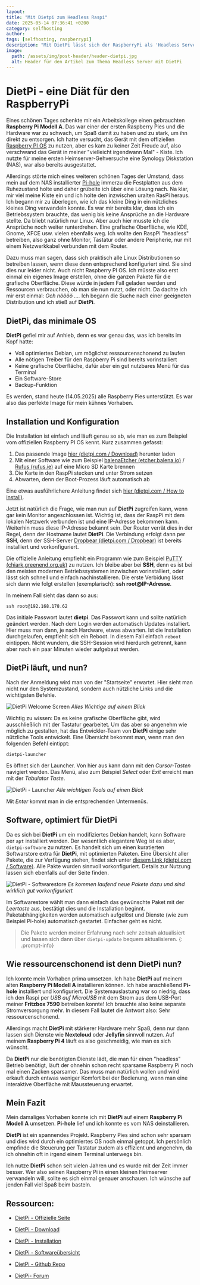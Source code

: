 ```yaml
---
layout: 
title: "Mit Dietpi zum Headless Raspi"
date: 2025-05-14 07:36:41 +0200
category: selfhosting
author: 
tags: [selfhosting, raspberrypi]
description: "Mit DietPi lässt sich der RaspberryPi als 'Headless Server' betreiben. Wie das geht, erkläre ich in diesem Artikel."
image:
  path: /assets/img/post-header/header-dietpi.jpg
  alt: Header für den Artikel zum Thema Headless Server mit DietPi
---
```


# DietPi - eine Diät für den RaspberryPi

Eines schönen Tages schenkte mir ein Arbeitskollege einen gebrauchten **Raspberry Pi Modell A**. Das war einer der ersten Raspberry Pies und die Hardware war zu schwach, um Spaß damit zu haben und zu stark, um ihn direkt zu entsorgen. Ich hatte versucht, das Gerät mit dem offiziellen [Raspberry PI OS](https://www.raspberrypi.com/software/) zu nutzen, aber es kam zu keiner Zeit Freude auf, also verschwand das Gerät in meiner "vielleicht irgendwann Mal" - Kiste. Ich nutzte für meine ersten Heimserver-Gehversuche eine Synology Diskstation (NAS), war also bereits ausgestattet.

Allerdings störte mich eines weiteren schönen Tages der Umstand, dass mein auf dem NAS installierter [Pi-hole](https://pi-hole.net/) immerzu die Festplatten aus dem Ruhezustand holte und daher grübelte ich über eine Lösung nach. Na klar, mir viel meine Kiste ein und ich holte den inzwischen uralten RasPi heraus. Ich begann mir zu überlegen, wie ich das kleine Ding in ein nützliches kleines Ding verwandeln konnte. Es war mir bereits klar, dass ich ein Betriebssystem brauchte, das wenig bis keine Ansprüche an die Hardware stellte. Da bliebt natürlich nur Linux. Aber auch hier musste ich die Ansprüche noch weiter runterdrehen. Eine grafische Oberfläche, wie KDE, Gnome, XFCE usw. vielen ebenfalls weg. Ich wollte den RaspPi "headless" betreiben, also ganz ohne Monitor, Tastatur oder andere Peripherie, nur mit einem Netzwerkkabel verbunden mit dem Router.

Dazu muss man sagen, dass sich praktisch alle Linux Distributionen so betreiben lassen, wenn diese denn entsprechend konfiguriert sind. Sie sind dies nur leider nicht. Auch nicht Raspberry PI OS. Ich müsste also erst einmal ein eigenes Image erstellen, ohne die ganzen Pakete für die grafische Oberfläche. Diese würde in jedem Fall geladen werden und Ressourcen verbrauchen, ob man sie nun nutzt, oder nicht. Da dachte ich mir erst einmal: *Och nöööö ....* Ich begann die Suche nach einer geeigneten Distribution und ich stieß auf **DietPi**.

## DietPi, das minimale OS

**DietPi** gefiel mir auf Anhieb, denn es war genau das, was ich bereits im Kopf hatte:

- Voll optimiertes Debian, um möglichst ressourcenschonend zu laufen
- Alle nötigen Treiber für den Raspberry Pi sind bereits vorinstalliert
- Keine grafische Oberfläche, dafür aber ein gut nutzbares Menü für das Terminal
- Ein Software-Store
- Backup-Funktion

Es werden, stand heute (14.05.2025) alle Raspberry Pies unterstützt. Es war also das perfekte Image für mein kühnes Vorhaben.

## Installation und Konfiguration

Die Installation ist einfach und läuft genau so ab, wie man es zum Beispiel vom offiziellen Raspberry PI OS kennt. Kurz zusammen gefasst:

1. Das passende Image [hier (dietpi.com / Download)](https://dietpi.com/#download) herunter laden
2. Mit einer Software wie zum Beispiel [balenaEtcher (etcher.balena.io)](https://etcher.balena.io/) / [Rufus (rufus.ie)](https://rufus.ie/en/) auf eine Micro SD Karte brennen
3. Die Karte in den RaspPi stecken und unter Strom setzen
4. Abwarten, denn der Boot-Prozess läuft automatisch ab

Eine etwas ausführlichere Anleitung findet sich [hier (dietpi.com / How to install)](https://dietpi.com/docs/install/).

Jetzt ist natürlich die Frage, wie man nun auf **DietPi** zugreifen kann, wenn gar kein Monitor angeschlossen ist. Wichtig ist, dass der RaspPi mit dem lokalen Netzwerk verbunden ist und eine IP-Adresse bekommen kann. Weiterhin muss diese IP-Adresse bekannt sein. Der Router verrät dies in der Regel, denn der Hostname lautet **DietPi**. Die Verbindung erfolgt dann per **SSH**, denn der SSH-Server [Dropbear (dietpi.com / Dropbear)](https://dietpi.com/docs/software/ssh/#dropbear) ist bereits installiert und vorkonfiguriert. 

Die offizielle Anleitung empfiehlt ein Programm wie zum Beispiel [PuTTY (chiark.greenend.org.uk)](https://www.chiark.greenend.org.uk/~sgtatham/putty/latest.html) zu nutzen. Ich bleibe aber bei **SSH**, denn es ist bei den meisten modernen Betriebssystemen inzwischen vorinstalliert, oder lässt sich schnell und einfach nachinstallieren. Die erste Verbidung lässt sich dann wie folgt erstellen (exemplarisch): **ssh root@IP-Adresse**.

In meinem Fall sieht das dann so aus:

```shell
ssh root@192.168.178.62
```
Das initiale Passwort lautet **dietpi**. Das Passwort kann und sollte natürlich geändert werden. Nach dem Login werden automatisch Updates installiert. Hier muss man dann, je nach Hardware, etwas abwarten. Ist die Installation durchgelaufen, empfiehlt sich ein Reboot. In diesem Fall einfach ``reboot`` eintippen. Nicht wundern, die SSH-Session wird hierdurch getrennt, kann aber nach ein paar Minuten wieder aufgebaut werden. 

## DietPi läuft, und nun?

Nach der Anmeldung wird man von der "Startseite" erwartet. Hier sieht man nicht nur den Systemzustand, sondern auch nützliche Links und die wichtigsten Befehle.

![DietPi Welcome Screen](../assets/img/dietpi/dietpi-welcomescreen.jpg)
_Alles Wichtige auf einem Blick_

Wichtig zu wissen: Da es keine grafische Oberfläche gibt, wird ausschließlich mit der Tastatur gearbeitet. Um das aber so angenehm wie möglich zu gestalten, hat das Entwickler-Team von **DietPi** einige sehr nützliche Tools entwickelt. Eine Übersicht bekommt man, wenn man den folgenden Befehl eintippt:

```shell
dietpi-launcher
```

Es öffnet sich der Launcher. Von hier aus kann dann mit den *Cursor-Tasten* navigiert werden. Das Menü, also zum Beispiel *Select* oder *Exit* erreicht man mit der *Tabulator Taste*. 

![DietPi - Launcher](../assets/img/dietpi/dietpi-launcher.jpg)
_Alle wichtigen Tools auf einen Blick_

Mit *Enter* kommt man in die entsprechenden Untermenüs.

## Software, optimiert für DietPi

Da es sich bei **DietPi** um ein modifiziertes Debian handelt, kann Software per ``apt`` installiert werden. Der wesentlich elegantere Weg ist es aber, ``dietpi-software`` zu nutzen. Es handelt sich um einen kuratierten Softwarstore extra für **DietPi**, mit optimierten Paketen. Eine Übersicht aller Pakete, die zur Verfügung stehen, findet sich unter [diesem Link (dietpi.com / Software)](https://dietpi.com/docs/software/). Alle Pakte wurden sinnvoll vorkonfiguriert. Details zur Nutzung lassen sich ebenfalls auf der Seite finden. 

![DietPi - Softwarestore](../assets/img/dietpi/dietpi-softwarstore.jpg)
_Es kommen laufend neue Pakete dazu und sind wirklich gut vorkonfiguriert_

Im Softwarestore wählt man dann einfach das gewünschte Paket mit der *Leertaste* aus, bestätigt dies und die Installation beginnt. Paketabhängigkeiten werden automatisch aufgelöst und Dienste (wie zum Beispiel Pi-hole) automatisch gestartet. Einfacher geht es nicht.

> Die Pakete werden meiner Erfahrung nach sehr zeitnah aktualisiert und lassen sich dann über `dietpi-update` bequem aktualisieren.
{: .prompt-info}

## Wie ressourcenschonend ist denn DietPi nun?

Ich konnte mein Vorhaben prima umsetzen. Ich habe **DietPi** auf meinem alten **Raspberry Pi Modell A** installieren können. Ich habe anschließend **Pi-hole** installiert und konfiguriert. Die Systemauslastung war so niedrig, dass ich den Raspi per *USB auf MicroUSB* mit dem Strom aus dem USB-Port meiner **Fritzbox 7590** betreiben konnte! Ich brauchte also keine separate Stromversorgung mehr. In diesem Fall lautet die Antwort also: Sehr ressourcenschonend.

Allerdings macht **DietPi** mit stärkerer Hardware mehr Spaß, denn nur dann lassen sich Dienste wie **Nextcloud** oder **Jellyfin** sinnvoll nutzen. Auf meinem **Raspberry Pi 4** läuft es also geschmeidig, wie man es sich wünscht.

Da **DietPi** nur die benötigten Dienste lädt, die man für einen "headless" Betrieb benötigt, läuft der ohnehin schon recht sparsame Raspberry Pi noch mal einen Zacken sparsamer. Das muss man natürlich wollen und wird erkauft durch entwas weniger Komfort bei der Bedienung, wenn man eine interaktive Oberfläche mit Maussteuerung erwartet. 

## Mein Fazit

Mein damaliges Vorhaben konnte ich mit **DietPi** auf einem **Raspberry Pi Modell A** umsetzen. **Pi-hole** lief und ich konnte es vom NAS deinstallieren. 

**DietPi** ist ein spannendes Projekt. Raspberry Pies sind schon sehr sparsam und dies wird durch ein optimiertes OS noch einmal getoppt. Ich persönlich empfinde die Steuerung per Tastatur zudem als effizient und angenehm, da ich ohnehin oft in irgend einem Terminal unterwegs bin.

Ich nutze **DietPi** schon seit vielen Jahren und es wurde mit der Zeit immer besser. Wer also seinen Raspberry Pi in einen kleinen Heimserver verwandeln will, sollte es sich einmal genauer anschauen. Ich wünsche auf jenden Fall viel Spaß beim basteln.

## Ressourcen:

* [DietPi - Offizielle Seite](https://dietpi.com/)

* [DietPi - Download](https://dietpi.com/#download)

* [DietPi - Installation](https://dietpi.com/docs/install/)

* [DietPi - Softwareübersicht](https://dietpi.com/docs/software/)

* [DietPi - Github Repo](https://github.com/MichaIng/DietPi)

* [DietPi- Forum](https://dietpi.com/forum/)